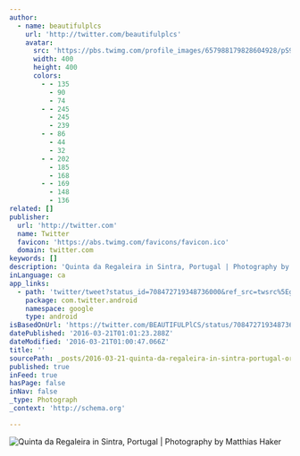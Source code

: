 ```yaml
---
author:
  - name: beautifulplcs
    url: 'http://twitter.com/beautifulplcs'
    avatar:
      src: 'https://pbs.twimg.com/profile_images/657988179828604928/pS97oW_f_400x400.jpg'
      width: 400
      height: 400
      colors:
        - - 135
          - 90
          - 74
        - - 245
          - 245
          - 239
        - - 86
          - 44
          - 32
        - - 202
          - 185
          - 168
        - - 169
          - 148
          - 136
related: []
publisher:
  url: 'http://twitter.com'
  name: Twitter
  favicon: 'https://abs.twimg.com/favicons/favicon.ico'
  domain: twitter.com
keywords: []
description: 'Quinta da Regaleira in Sintra, Portugal | Photography by Matthias Haker'
inLanguage: ca
app_links:
  - path: 'twitter/tweet?status_id=708472719348736000&ref_src=twsrc%5Egoogle%7Ctwcamp%5Eandroidseo%7Ctwgr%5Estatus%7Ctwterm%5E708472719348736000'
    package: com.twitter.android
    namespace: google
    type: android
isBasedOnUrl: 'https://twitter.com/BEAUTIFULPlCS/status/708472719348736000?lang=en-gb'
datePublished: '2016-03-21T01:01:23.288Z'
dateModified: '2016-03-21T01:00:47.066Z'
title: ''
sourcePath: _posts/2016-03-21-quinta-da-regaleira-in-sintra-portugal-or-photography-by-mat.md
published: true
inFeed: true
hasPage: false
inNav: false
_type: Photograph
_context: 'http://schema.org'

---
```

![Quinta da Regaleira in Sintra, Portugal | Photography by Matthias Haker](https://pbs.twimg.com/media/CdUALylW8AAUTLD.jpg:large)